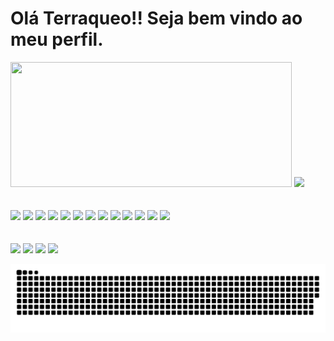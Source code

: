 # Olá Terraqueo!! Seja bem vindo ao meu perfil.
<div>
  <img height="200" width="450" src="https://github-readme-stats.vercel.app/api?username=thaffatss&show_icons=true&theme=dark">
  <img height="200" src="https://github-readme-stats.vercel.app/api/top-langs/?username=thaffatss&layout=compact&langs_count-16&theme=dark"
</div>
<br><br><br>
<div style="display: inline_block">
  <img src='https://icongr.am/devicon/html5-original.svg?size=64&color=currentColor'>
  <img src='https://icongr.am/devicon/css3-original-wordmark.svg?size=64&color=currentColor'>
  <img src='https://icongr.am/devicon/javascript-original.svg?size=64&color=currentColor'>
  <img src='https://icongr.am/devicon/typescript-original.svg?size=64&color=currentColor'>
  <img src='https://icongr.am/devicon/mysql-original-wordmark.svg?size=64&color=currentColor'>
  <img src='https://icongr.am/devicon/mongodb-original-wordmark.svg?size=64&color=currentColor'>
  <img src='https://icongr.am/devicon/vuejs-original-wordmark.svg?size=64&color=currentColor'>
  <img src='https://icongr.am/devicon/react-original-wordmark.svg?size=64&color=currentColor'>
  <img src='https://icongr.am/devicon/react-original.svg?size=64&color=currentColor'>
  <img src='https://icongr.am/devicon/nodejs-original-wordmark.svg?size=64&color=currentColor'>
  <img src='https://icongr.am/devicon/docker-original-wordmark.svg?size=64&color=currentColor'>
  <img src='https://icongr.am/devicon/angularjs-original.svg?size=64&color=currentColor'>
  <img src='https://icongr.am/devicon/php-plain.svg?size=64&color=currentColor'>
</div>
<br><br>
<div>
  <a href="https://discord.com/channels/@me"><img src="https://img.shields.io/badge/Discord-7289DA?style=for-the-badge&logo=discord&logoColor=white"></a>
  <a href="https://www.facebook.com/profile.php?id=100013708158774"><img src="https://img.shields.io/badge/Facebook-1877F2?style=for-the-badge&logo=facebook&logoColor=white"></a>
  <a href="https://www.linkedin.com/in/thaffarel-santiago-sales-173484115/"><img src="https://img.shields.io/badge/LinkedIn-0077B5?style=for-the-badge&logo=linkedin&logoColor=white"></a> 
  <a href="https://github.com/thaffatss"><img src="https://img.shields.io/badge/GitHub-100000?style=for-the-badge&logo=github&logoColor=white"></a>
  
  ![Snake animation](https://github.com/thaffatss/thaffatss/blob/output/github-contribution-grid-snake.svg)
</div>
